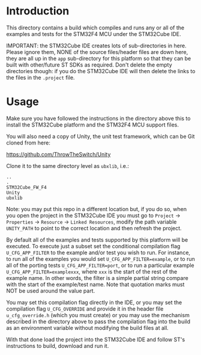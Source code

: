 # Introduction
This directory contains a build which compiles and runs any or all of the examples and tests for the STM32F4 MCU under the STM32Cube IDE.

IMPORTANT: the STM32Cube IDE creates lots of sub-directories in here.  Please ignore them, NONE of the source files/header files are down here, they are all up in the `app` sub-directory for this platform so that they can be built with other/future ST SDKs as required.  Don't delete the empty directories though: if you do the STM32Cube IDE will then delete the links to the files in the `.project` file.

# Usage
Make sure you have followed the instructions in the directory above this to install the STM32Cube platform and the STM32F4 MCU support files.

You will also need a copy of Unity, the unit test framework, which can be Git cloned from here:

https://github.com/ThrowTheSwitch/Unity

Clone it to the same directory level as `ubxlib`, i.e.:

```
..
.
STM32Cube_FW_F4
Unity
ubxlib
```


Note: you may put this repo in a different location but, if you do so, when you open the project in the STM32Cube IDE you must go to `Project` -> `Properties` -> `Resource` -> `Linked Resources`, modify the path variable `UNITY_PATH` to point to the correct location and then refresh the project.

By default all of the examples and tests supported by this platform will be executed.  To execute just a subset set the conditional compilation flag `U_CFG_APP_FILTER` to the example and/or test you wish to run.  For instance, to run all of the examples you would set `U_CFG_APP_FILTER=example`, or to run all of the porting tests `U_CFG_APP_FILTER=port`, or to run a particular example `U_CFG_APP_FILTER=examplexxx`, where `xxx` is the start of the rest of the example name.  In other words, the filter is a simple partial string compare with the start of the example/test name.  Note that quotation marks must NOT be used around the value part.

You may set this compilation flag directly in the IDE, or you may set the compilation flag `U_CFG_OVERRIDE` and provide it in the header file `u_cfg_override.h` (which you must create) or you may use the mechanism described in the directory above to pass the compilation flag into the build as an environment variable without modifying the build files at all.

With that done load the project into the STM32Cube IDE and follow ST's instructions to build, download and run it.
